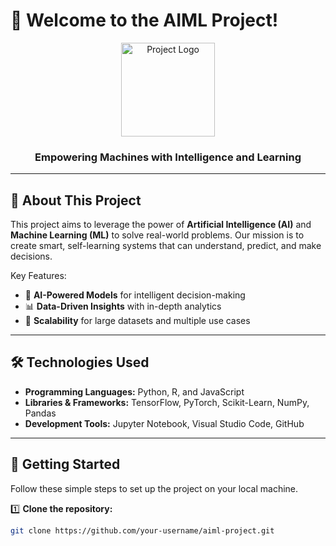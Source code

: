 # 🤖 Welcome to the AIML Project!

<div align="center">

<img src="https://via.placeholder.com/150" alt="Project Logo" width="150">

### **Empowering Machines with Intelligence and Learning**

</div>

---

## 🌟 **About This Project**

This project aims to leverage the power of **Artificial Intelligence (AI)** and **Machine Learning (ML)** to solve real-world problems. Our mission is to create smart, self-learning systems that can understand, predict, and make decisions.

Key Features:
- 🧠 **AI-Powered Models** for intelligent decision-making
- 📊 **Data-Driven Insights** with in-depth analytics
- 🚀 **Scalability** for large datasets and multiple use cases

---

## 🛠️ **Technologies Used**
- **Programming Languages:** Python, R, and JavaScript 
- **Libraries & Frameworks:** TensorFlow, PyTorch, Scikit-Learn, NumPy, Pandas
- **Development Tools:** Jupyter Notebook, Visual Studio Code, GitHub

---

## 🚀 **Getting Started**
Follow these simple steps to set up the project on your local machine.

1️⃣ **Clone the repository:**
```bash
git clone https://github.com/your-username/aiml-project.git
